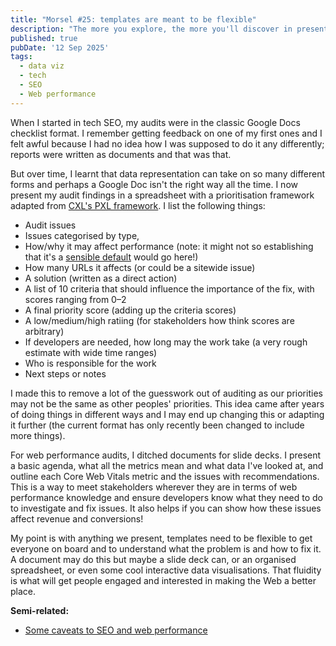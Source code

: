 ```yaml
---
title: "Morsel #25: templates are meant to be flexible"
description: "The more you explore, the more you'll discover in presenting your findings"
published: true
pubDate: '12 Sep 2025'
tags:
  - data viz
  - tech
  - SEO
  - Web performance
---
```


When I started in tech SEO, my audits were in the classic Google Docs checklist format. I remember getting feedback on one of my first ones and I felt awful because I had no idea how I was supposed to do it any differently; reports were written as documents and that was that.

But over time, I learnt that data representation can take on so many different forms and perhaps a Google Doc isn't the right way all the time. I now present my audit findings in a spreadsheet with a prioritisation framework adapted from [CXL's PXL framework](https://cxl.com/blog/better-way-prioritize-ab-tests/). I list the following things:

* Audit issues
* Issues categorised by type,
* How/why it may affect performance (note: it might not so establishing that it's a [sensible default](https://www.thoughtworks.com/en-gb/insights/topic/sensible-defaults) would go here!)
* How many URLs it affects (or could be a sitewide issue)
* A solution (written as a direct action)
* A list of 10 criteria that should influence the importance of the fix, with scores ranging from 0–2
* A final priority score (adding up the criteria scores)
* A low/medium/high ratiing (for stakeholders how think scores are arbitrary)
* If developers are needed, how long may the work take (a very rough estimate with wide time ranges)
* Who is responsible for the work
* Next steps or notes

I made this to remove a lot of the guesswork out of auditing as our priorities may not be the same as other peoples' priorities. This idea came after years of doing things in different ways and I may end up changing this or adapting it further (the current format has only recently been changed to include more things).

For web performance audits, I ditched documents for slide decks. I present a basic agenda, what all the metrics mean and what data I've looked at, and outline each Core Web Vitals metric and the issues with recommendations. This is a way to meet stakeholders wherever they are in terms of web performance knowledge and ensure developers know what they need to do to investigate and fix issues. It also helps if you can show how these issues affect revenue and conversions!

My point is with anything we present, templates need to be flexible to get everyone on board and to understand what the problem is and how to fix it. A document may do this but maybe a slide deck can, or an organised spreadsheet, or even some cool interactive data visualisations. That fluidity is what will get people engaged and interested in making the Web a better place.

**Semi-related:**

* [Some caveats to SEO and web performance](/posts/some-caveats-to-seo-and-web-perf/)